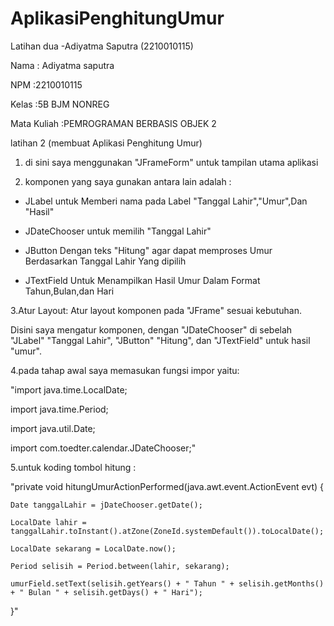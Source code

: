 # AplikasiPenghitungUmur
 Latihan dua -Adiyatma Saputra (2210010115)
 
Nama		: Adiyatma saputra

NPM		:2210010115

Kelas		:5B BJM NONREG

Mata Kuliah	:PEMROGRAMAN BERBASIS OBJEK 2


latihan 2 (membuat Aplikasi Penghitung Umur)

1. di sini saya menggunakan "JFrameForm" untuk tampilan utama aplikasi


2. komponen yang saya gunakan antara lain adalah :
- JLabel untuk Memberi nama pada Label "Tanggal Lahir","Umur",Dan "Hasil"
  
- JDateChooser untuk memilih "Tanggal Lahir"
  
- JButton Dengan teks "Hitung" agar dapat memproses Umur Berdasarkan Tanggal    Lahir Yang dipilih
  
- JTextField Untuk Menampilkan Hasil Umur Dalam Format Tahun,Bulan,dan Hari
 
3.Atur Layout:
 Atur layout komponen pada "JFrame" sesuai kebutuhan.
 
 Disini saya mengatur komponen, dengan "JDateChooser" di sebelah "JLabel" "Tanggal Lahir", "JButton" "Hitung", dan "JTextField" untuk hasil "umur".

4.pada tahap awal saya memasukan fungsi impor yaitu:

"import java.time.LocalDate;

import java.time.Period;

import java.util.Date;

import com.toedter.calendar.JDateChooser;"

5.untuk koding tombol hitung :

"private void hitungUmurActionPerformed(java.awt.event.ActionEvent evt) {

    Date tanggalLahir = jDateChooser.getDate();
    
    LocalDate lahir = tanggalLahir.toInstant().atZone(ZoneId.systemDefault()).toLocalDate();
    
    LocalDate sekarang = LocalDate.now();

    Period selisih = Period.between(lahir, sekarang);
    
    umurField.setText(selisih.getYears() + " Tahun " + selisih.getMonths() + " Bulan " + selisih.getDays() + " Hari");
}"
